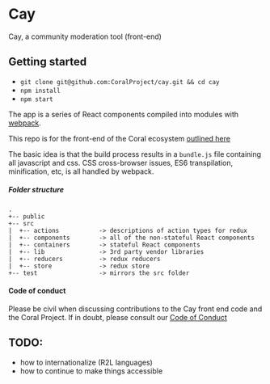# Cay

Cay, a community moderation tool (front-end)

## Getting started

- `git clone git@github.com:CoralProject/cay.git && cd cay`
- `npm install`
- `npm start`

The app is a series of React components compiled into modules with [webpack](http://webpack.github.io/).

This repo is for the front-end of the Coral ecosystem [outlined here](https://github.com/CoralProject/reef/tree/master/ecosystem)

The basic idea is that the build process results in a `bundle.js` file containing all javascript and css. CSS cross-browser issues, ES6 transpilation, minification, etc, is all handled by webpack.

##### Folder structure

```
.
+-- public
+-- src
|  +-- actions           -> descriptions of action types for redux
|  +-- components        -> all of the non-stateful React components
|  +-- containers        -> stateful React components
|  +-- lib               -> 3rd party vendor libraries
|  +-- reducers          -> redux reducers
|  +-- store             -> redux store
+-- test                 -> mirrors the src folder 
```


#### Code of conduct
Please be civil when discussing contributions to the Cay front end code and the Coral Project. If in doubt, please consult our [Code of Conduct](https://the-coral-project.gitbooks.io/coral-bible/content/codeofconduct.html)

## TODO:
- how to internationalize (R2L languages)
- how to continue to make things accessible


